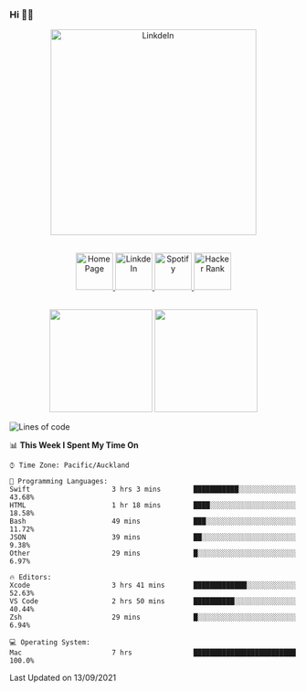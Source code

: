 ### Hi 👋🏻
<p align="center">
 <img alt="LinkdeIn" width="360px" src="https://media.giphy.com/media/fbyGEE9mlqDyE/giphy.gif?cid=ecf05e479e3sjlimgnu6742uu0i3fsxrozdeiq7ngv5qowed&rid=giphy.gif&ct=g" />
</p>

<p align="center">
<br/>
<a href="https://liguo.jiao.co.nz">
  <img alt="Home Page" width="65px" src="https://image.flaticon.com/icons/svg/725/725322.svg" />
</a>
<a href="https://www.linkedin.com/in/liguojiaouc">
  <img alt="LinkdeIn" width="65px" src="https://image.flaticon.com/icons/svg/725/725337.svg" />
</a>
<a href="https://open.spotify.com/user/1233857145?si=96fbba946f584236">
  <img alt="Spotify" width="65px" src="https://image.flaticon.com/icons/svg/725/725281.svg" />
</a>
<a href="https://www.hackerrank.com/iceman201">
  <img alt="Hacker Rank" width="65px" src="https://upload.wikimedia.org/wikipedia/commons/4/40/HackerRank_Icon-1000px.png" />
</a>
</p>

<p align="center">
<br/>
<img height="180px" src="https://github-readme-stats.vercel.app/api/top-langs/?username=iceman201&show_icons=true&layout=compact&theme=onedark&hide_border=true"/>
<img height="180px" src="https://github-readme-stats.vercel.app/api?username=iceman201&show_icons=true&count_private=true&theme=onedark&include_all_commits=true&hide_border=true"/>
</p>

<!--START_SECTION:waka-->
![Lines of code](https://img.shields.io/badge/From%20Hello%20World%20I%27ve%20Written-1.5%20million%20lines%20of%20code-blue)

📊 **This Week I Spent My Time On** 

```text
⌚︎ Time Zone: Pacific/Auckland

💬 Programming Languages: 
Swift                    3 hrs 3 mins        ███████████░░░░░░░░░░░░░░   43.68% 
HTML                     1 hr 18 mins        ████░░░░░░░░░░░░░░░░░░░░░   18.58% 
Bash                     49 mins             ███░░░░░░░░░░░░░░░░░░░░░░   11.72% 
JSON                     39 mins             ██░░░░░░░░░░░░░░░░░░░░░░░   9.38% 
Other                    29 mins             █░░░░░░░░░░░░░░░░░░░░░░░░   6.97%

🔥 Editors: 
Xcode                    3 hrs 41 mins       █████████████░░░░░░░░░░░░   52.63% 
VS Code                  2 hrs 50 mins       ██████████░░░░░░░░░░░░░░░   40.44% 
Zsh                      29 mins             █░░░░░░░░░░░░░░░░░░░░░░░░   6.94%

💻 Operating System: 
Mac                      7 hrs               █████████████████████████   100.0%

```


 Last Updated on 13/09/2021
<!--END_SECTION:waka-->

<!--
**iceman201/iceman201** is a ✨ _special_ ✨ repository because its `README.md` (this file) appears on your GitHub profile.

Here are some ideas to get you started:

- 🔭 I’m currently working on ...
- 🌱 I’m currently learning ...
- 👯 I’m looking to collaborate on ...
- 🤔 I’m looking for help with ...
- 💬 Ask me about ...
- 📫 How to reach me: ...
- 😄 Pronouns: ...
- ⚡ Fun fact: ...
-->

